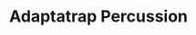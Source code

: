 ---
title: "Adaptatrap Percussion"
url: /brighton/adaptatrap-percussion/
shop: musical instrument
---